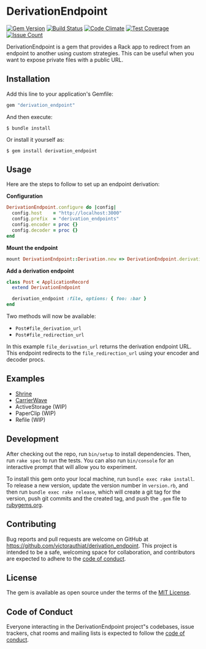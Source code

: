 # DerivationEndpoint

[![Gem Version](https://badge.fury.io/rb/derivation_endpoint.svg)](https://badge.fury.io/rb/derivation_endpoint)
[![Build Status](https://github.com/VictorAuthiat/derivation_endpoint/actions/workflows/ci.yml/badge.svg)](https://github.com/VictorAuthiat/derivation_endpoint/actions/workflows/ci.yml)
[![Code Climate](https://codeclimate.com/github/VictorAuthiat/derivation_endpoint/badges/gpa.svg)](https://codeclimate.com/github/VictorAuthiat/derivation_endpoint)
[![Test Coverage](https://codeclimate.com/github/VictorAuthiat/derivation_endpoint/badges/coverage.svg)](https://codeclimate.com/github/VictorAuthiat/derivation_endpoint/coverage)
[![Issue Count](https://codeclimate.com/github/VictorAuthiat/derivation_endpoint/badges/issue_count.svg)](https://codeclimate.com/github/VictorAuthiat/derivation_endpoint)

DerivationEndpoint is a gem that provides a Rack app to redirect from an endpoint to another using custom strategies.
This can be useful when you want to expose private files with a public URL.

## Installation

Add this line to your application's Gemfile:

```ruby
gem "derivation_endpoint"
```

And then execute:

    $ bundle install

Or install it yourself as:

    $ gem install derivation_endpoint

## Usage

Here are the steps to follow to set up an endpoint derivation:

**Configuration**

```ruby
DerivationEndpoint.configure do |config|
  config.host    = "http://localhost:3000"
  config.prefix  = "derivation_endpoints"
  config.encoder = proc {}
  config.decoder = proc {}
end
```

**Mount the endpoint**

```ruby
mount DerivationEndpoint::Derivation.new => DerivationEndpoint.derivation_path
```

**Add a derivation endpoint**

```ruby
class Post < ApplicationRecord
  extend DerivationEndpoint

  derivation_endpoint :file, options: { foo: :bar }
end
```

Two methods will now be available:

 - `Post#file_derivation_url`
 - `Post#file_redirection_url`

In this example `file_derivation_url` returns the derivation endpoint URL.
This endpoint redirects to the `file_redirection_url` using your encoder and decoder procs.

## Examples

- [Shrine](https://github.com/VictorAuthiat/derivation_endpoint/tree/master/docs/shrine.md)
- [CarrierWave](https://github.com/VictorAuthiat/derivation_endpoint/tree/master/docs/carrierwave.md)
- ActiveStorage (WIP)
- PaperClip (WIP)
- Refile (WIP)

## Development

After checking out the repo, run `bin/setup` to install dependencies. Then, run `rake spec` to run the tests. You can also run `bin/console` for an interactive prompt that will allow you to experiment.

To install this gem onto your local machine, run `bundle exec rake install`. To release a new version, update the version number in `version.rb`, and then run `bundle exec rake release`, which will create a git tag for the version, push git commits and the created tag, and push the `.gem` file to [rubygems.org](https://rubygems.org).

## Contributing

Bug reports and pull requests are welcome on GitHub at https://github.com/victorauthiat/derivation_endpoint. This project is intended to be a safe, welcoming space for collaboration, and contributors are expected to adhere to the [code of conduct](https://github.com/victorauthiat/derivation_endpoint/blob/master/CODE_OF_CONDUCT.md).

## License

The gem is available as open source under the terms of the [MIT License](https://opensource.org/licenses/MIT).

## Code of Conduct

Everyone interacting in the DerivationEndpoint project"s codebases, issue trackers, chat rooms and mailing lists is expected to follow the [code of conduct](https://github.com/victorauthiat/derivation_endpoint/blob/master/CODE_OF_CONDUCT.md).
